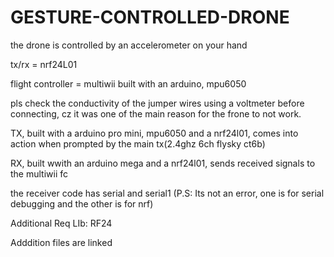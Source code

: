 # GESTURE-CONTROLLED-DRONE
the drone is controlled by an accelerometer on your hand

tx/rx = nrf24L01

flight controller = multiwii built with an arduino, mpu6050

pls check the conductivity of the jumper wires using a voltmeter before connecting, cz it was one of the main reason for the frone to not work.

TX, built with a arduino pro mini, mpu6050 and a nrf24l01, comes into action when prompted by the main tx(2.4ghz 6ch flysky ct6b)

RX, built wwith an arduino mega and a nrf24l01, sends received signals to the multiwii fc

the receiver code has serial and serial1 (P.S: Its not an error, one is for serial debugging and the other is for nrf)

Additional Req LIb: RF24

Adddition files are linked
